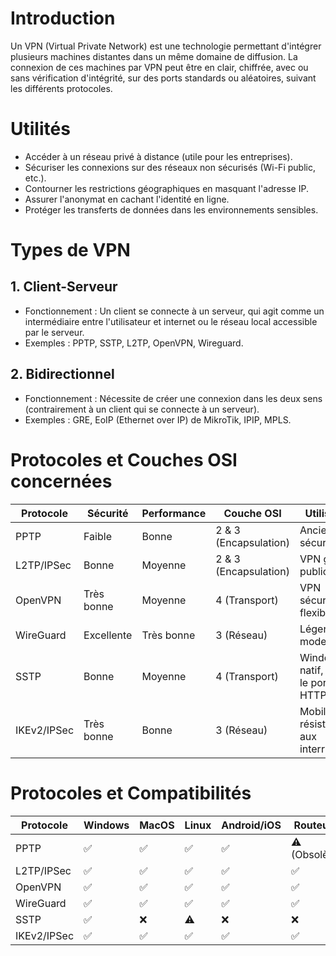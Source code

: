# Introduction
Un VPN (Virtual Private Network) est une technologie permettant d'intégrer plusieurs machines distantes dans un même domaine de diffusion. La connexion de ces machines par VPN peut être en clair, chiffrée, avec ou sans vérification d'intégrité, sur des ports standards ou aléatoires, suivant les différents protocoles.

# Utilités
- Accéder à un réseau privé à distance (utile pour les entreprises).
- Sécuriser les connexions sur des réseaux non sécurisés (Wi-Fi public, etc.).
- Contourner les restrictions géographiques en masquant l'adresse IP.
- Assurer l'anonymat en cachant l'identité en ligne.
- Protéger les transferts de données dans les environnements sensibles.

# Types de VPN
## 1. Client-Serveur
- Fonctionnement : Un client se connecte à un serveur, qui agit comme un intermédiaire entre l'utilisateur et internet ou le réseau local accessible par le serveur.
- Exemples : PPTP, SSTP, L2TP, OpenVPN, Wireguard.

## 2. Bidirectionnel
- Fonctionnement : Nécessite de créer une connexion dans les deux sens (contrairement à un client qui se connecte à un serveur).
- Exemples : GRE, EoIP (Ethernet over IP) de MikroTik, IPIP, MPLS.

# Protocoles et Couches OSI concernées
| **Protocole** | **Sécurité** | **Performance** | **Couche OSI**        | **Utilisation**                      |
| ------------- | ------------ | --------------- | --------------------- | ------------------------------------ |
| PPTP          | Faible       | Bonne           | 2 & 3 (Encapsulation) | Ancien, peu sécurisé                 |
| L2TP/IPSec    | Bonne        | Moyenne         | 2 & 3 (Encapsulation) | VPN grand public                     |
| OpenVPN       | Très bonne   | Moyenne         | 4 (Transport)         | VPN sécurisé flexible                |
| WireGuard     | Excellente   | Très bonne      | 3 (Réseau)            | Léger et moderne                     |
| SSTP          | Bonne        | Moyenne         | 4 (Transport)         | Windows natif, utilise le port HTTPS |
| IKEv2/IPSec   | Très bonne   | Bonne           | 3 (Réseau)            | Mobile, résistant aux interruptions  |

# Protocoles et Compatibilités
| **Protocole** | **Windows** | **MacOS** | **Linux** | **Android/iOS** | **Routeurs** |
|---------------|-------------|-----------|-----------|-----------------|--------------|
| PPTP          | ✅          | ✅         | ✅        | ✅              | ⚠️ (Obsolète) |
| L2TP/IPSec    | ✅          | ✅         | ✅        | ✅              | ✅            |
| OpenVPN       | ✅          | ✅         | ✅        | ✅              | ✅            |
| WireGuard     | ✅          | ✅         | ✅        | ✅              | ✅            |
| SSTP          | ✅          | ❌         | ⚠️         | ❌              | ❌            |
| IKEv2/IPSec   | ✅          | ✅         | ✅        | ✅              | ✅            |